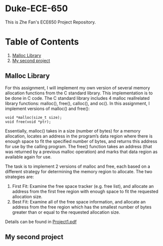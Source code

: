 # Duke-ECE-650

This is Zhe Fan's ECE650 Project Repository.

# Table of Contents

1. [Malloc Library](#Malloc-Library)
2. [My second project](#my-second-project)
## Malloc Library

For this assignment, I will implement my own version of several memory allocation functions from the C standard library. This implementation is to be done in C code. The C standard library includes 4 malloc reallrelated library functions: malloc(), free(), calloc(), and oc(). In this assignment, I implement versions of malloc() and free(): 
```
void *malloc(size_t size); 
void free(void *ptr); 
```
Essentially, malloc() takes in a size (number of bytes) for a memory allocation, locates an address in the program’s data region where there is enough space to fit the specified number of bytes, and returns this address for use by the calling program. 
The free() function takes an address (that was returned by a previous malloc operation) and marks that data region as available again for use.

The task is to implement 2 versions of malloc and free, each based on a different strategy for
determining the memory region to allocate. The two strategies are:
1. First Fit: Examine the free space tracker (e.g. free list), and allocate an address from
the first free region with enough space to fit the requested allocation size.
2. Best Fit: Examine all of the free space information, and allocate an address from the
free region which has the smallest number of bytes greater than or equal to the
requested allocation size.

Details can be found in [Project1.pdf](Project_1_Malloc_Library/Project1.pdf)

## My second project
